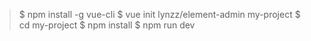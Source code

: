 > $ npm install -g vue-cli
$ vue init lynzz/element-admin my-project
$ cd my-project
$ npm install
$ npm run dev
